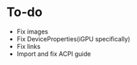 # To-do

* Fix images
* Fix DeviceProperties(iGPU specifically)
* Fix links
* Import and fix ACPI guide
